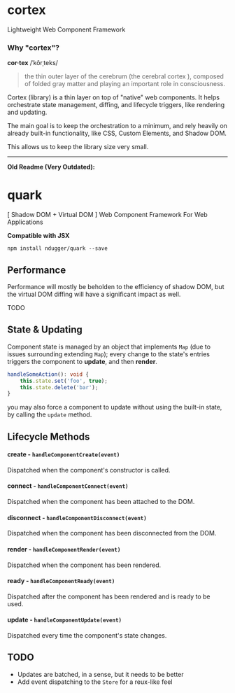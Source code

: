 # cortex
Lightweight Web Component Framework

### Why "cortex"?
**cor·tex**
/ˈkôrˌteks/
> the thin outer layer of the cerebrum (the cerebral cortex ), composed of folded gray matter and playing an important role in consciousness.

Cortex (library) is a thin layer on top of "native" web components. It helps orchestrate state management, diffing, and lifecycle triggers, like rendering and updating.

The main goal is to keep the orchestration to a minimum, and rely heavily on already built-in functionality, like CSS, Custom Elements, and Shadow DOM.

This allows us to keep the library size very small.











---

**Old Readme (Very Outdated):**

# quark

[ Shadow DOM + Virtual DOM ] Web Component Framework For Web Applications

**Compatible with JSX**

```
npm install ndugger/quark --save
```

## Performance
Performance will mostly be beholden to the efficiency of shadow DOM, but the virtual DOM diffing
will have a significant impact as well.

TODO

## State & Updating
Component state is managed by an object that implements `Map` (due to issues surrounding extending `Map`);
every change to the state's entries triggers the component to **update**, and then **render**.

```typescript
handleSomeAction(): void {
    this.state.set('foo', true);
    this.state.delete('bar');
}
```

you may also force a component to update without using the built-in state, by calling the `update` method.


## Lifecycle Methods

#### create - `handleComponentCreate(event)`
Dispatched when the component's constructor is called.

#### connect - `handleComponentConnect(event)`
Dispatched when the component has been attached to the DOM.

#### disconnect - `handleComponentDisconnect(event)`
Dispatched when the component has been disconnected from the DOM.

#### render - `handleComponentRender(event)`
Dispatched when the component has been rendered.

#### ready - `handleComponentReady(event)`
Dispatched after the component has been rendered and is ready to be used.

#### update - `handleComponentUpdate(event)`
Dispatched every time the component's state changes.

## TODO
- Updates are batched, in a sense, but it needs to be better
- Add event dispatching to the `Store` for a reux-like feel
